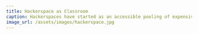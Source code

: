 ```yaml
---
title: Hackerspace as Classroom
caption: Hackerspaces have started as an accessible pooling of expensive equipment, but they can also inspire an alternative layout, structure, and process for the traditional classroom.
image_url: /assets/images/hackerspace.jpg
---
```

